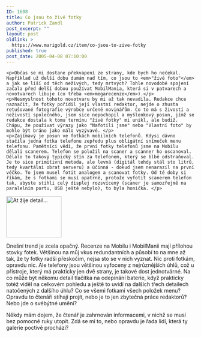 ```yaml
---
ID: 1608
title: Co jsou to živé fotky
author: Patrick Zandl
post_excerpt: ""
layout: post
oldlink: >
  https://www.marigold.cz/item/co-jsou-to-zive-fotky
published: true
post_date: 2005-04-08 07:10:00
---
```

	<p>Občas se mi dostane překvapení ze strany, kde bych ho nečekal. Například už delší dobu dumám nad tím, co jsou to <em>"živé foto"</em> a jak se liší od těch neživých, tedy mrtvých? Tohle novodobé spojení začala před delší dobou používat MobilMania, která si v patvarech a novotvarech libuje (co třeba <em>megarecenze</em>).</p>
	<p>Nesmyslnost tohoto novotvaru by mi až tak nevadila. Redakce chce naznačit, že fotky pořídil její vlastní redaktor, nejde o zhusta retušované fotografie výrobce určené novinářům. Co to má s živostí a neživostí společného, jsem sice nepochopil a myšlenkový posun, jímž se redakce dostala k tomu termínu "živé fotky" mi unikl, ale budiž. Chápu, že používat výrazy jako "Nafotili jsme" nebo "Vlastní foto" by mohlo být bráno jako málo vyzývavé. </p>
	<p>Zajímavý je posun ve fotkách mobilních telefonů. Kdysi dávno stačila jedna fotka telefonu zepředu plus obligátní snímeček menu telefonu. Pamětníci vědí, že první fotky telefonů jsme na Mobilu dělali scanerem. Telefon se položil na scaner a scanner ho oscanoval. Dělalo to takový typický stín za telefonem, který se blbě odstraňoval. Je to sice primitivní metoda, ale levná (digitál tehdy stál sto litrů, tedy kvartální obrat serveru) a účinná - dokud jsem nenarazil na první véčko. To jsem musel fotit analogem a scanovat fotky. Od té doby si říkám, že s fotkami se musí opatrně, protože vyfotit scanerem telefon tak, abyste stihli celý displej rozsvícený (scaner je samozřejmě na paralelním portu, USB ještě nebylo), to byla honička. </p>
<div class="rightbox"><img src="/wp-content/uploads/20050408-nokia6230-mm.jpg" alt="At žije detail... " width="147" height="110" /></div>
	<p>Dnešní trend je zcela opačný. Recenze na Mobilu i MobilManii mají přílohou stovky fotek. Většinou na můj vkus redundantních a působí to na mne až tak, že ty fotky radši přeskočím, nejsa sto se v nich vyznat. Nic proti fotkám, opravdu nic. Ale telefony jsou většinou vyfoceny z nejrůznějších úhlů, což u přístroje, který má prakticky jen dvě strany, je takové dost jednotvárné. Na co může být někomu detail tlačítka na odepínání baterie, když prakticky totéž viděl na celkovém pohledu a ještě to uvidí na dalších třech detailech natočených z dalšího úhlu? Co se všemi fotkami všech položek menu? Opravdu to čtenáři stíhají projít, nebo je to jen zbytečná práce redaktorů? Nebo jde o svébýtné umění?</p>
	<p>Někdy mám dojem, že čtenář je zahrnován informacemi, v nichž se musí bez pomocné ruky utopit. Zdá se mi to, nebo opravdu je řada lidí, která ty galerie poctivě prochází?
</p>
